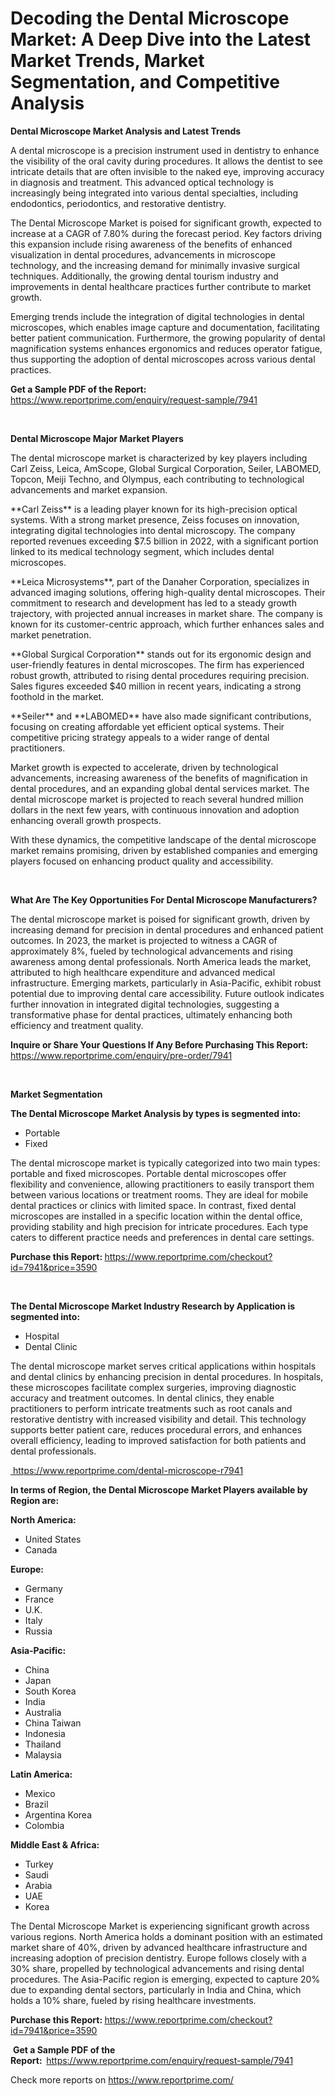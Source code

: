 <p><h1>Decoding the Dental Microscope Market: A Deep Dive into the Latest Market Trends, Market Segmentation, and Competitive Analysis</h1></p><p><strong>Dental Microscope Market Analysis and Latest Trends</strong></p>
<p><p>A dental microscope is a precision instrument used in dentistry to enhance the visibility of the oral cavity during procedures. It allows the dentist to see intricate details that are often invisible to the naked eye, improving accuracy in diagnosis and treatment. This advanced optical technology is increasingly being integrated into various dental specialties, including endodontics, periodontics, and restorative dentistry.</p><p>The Dental Microscope Market is poised for significant growth, expected to increase at a CAGR of 7.80% during the forecast period. Key factors driving this expansion include rising awareness of the benefits of enhanced visualization in dental procedures, advancements in microscope technology, and the increasing demand for minimally invasive surgical techniques. Additionally, the growing dental tourism industry and improvements in dental healthcare practices further contribute to market growth.</p><p>Emerging trends include the integration of digital technologies in dental microscopes, which enables image capture and documentation, facilitating better patient communication. Furthermore, the growing popularity of dental magnification systems enhances ergonomics and reduces operator fatigue, thus supporting the adoption of dental microscopes across various dental practices.</p></p>
<p><strong>Get a Sample PDF of the Report:&nbsp;</strong> <a href="https://www.reportprime.com/enquiry/request-sample/7941?utm_campaign=3195&utm_medium=2&utm_source=Github&utm_content=ia&utm_term=19032025&utm_id=dental-microscope">https://www.reportprime.com/enquiry/request-sample/7941</a></p>
<p>&nbsp;</p>
<p><strong>Dental Microscope Major Market Players</strong></p>
<p><p>The dental microscope market is characterized by key players including Carl Zeiss, Leica, AmScope, Global Surgical Corporation, Seiler, LABOMED, Topcon, Meiji Techno, and Olympus, each contributing to technological advancements and market expansion.</p><p>**Carl Zeiss** is a leading player known for its high-precision optical systems. With a strong market presence, Zeiss focuses on innovation, integrating digital technologies into dental microscopy. The company reported revenues exceeding $7.5 billion in 2022, with a significant portion linked to its medical technology segment, which includes dental microscopes.</p><p>**Leica Microsystems**, part of the Danaher Corporation, specializes in advanced imaging solutions, offering high-quality dental microscopes. Their commitment to research and development has led to a steady growth trajectory, with projected annual increases in market share. The company is known for its customer-centric approach, which further enhances sales and market penetration.</p><p>**Global Surgical Corporation** stands out for its ergonomic design and user-friendly features in dental microscopes. The firm has experienced robust growth, attributed to rising dental procedures requiring precision. Sales figures exceeded $40 million in recent years, indicating a strong foothold in the market.</p><p>**Seiler** and **LABOMED** have also made significant contributions, focusing on creating affordable yet efficient optical systems. Their competitive pricing strategy appeals to a wider range of dental practitioners.</p><p>Market growth is expected to accelerate, driven by technological advancements, increasing awareness of the benefits of magnification in dental procedures, and an expanding global dental services market. The dental microscope market is projected to reach several hundred million dollars in the next few years, with continuous innovation and adoption enhancing overall growth prospects. </p><p>With these dynamics, the competitive landscape of the dental microscope market remains promising, driven by established companies and emerging players focused on enhancing product quality and accessibility.</p></p>
<p>&nbsp;</p>
<p><strong>What Are The Key Opportunities For Dental Microscope Manufacturers?</strong></p>
<p><p>The dental microscope market is poised for significant growth, driven by increasing demand for precision in dental procedures and enhanced patient outcomes. In 2023, the market is projected to witness a CAGR of approximately 8%, fueled by technological advancements and rising awareness among dental professionals. North America leads the market, attributed to high healthcare expenditure and advanced medical infrastructure. Emerging markets, particularly in Asia-Pacific, exhibit robust potential due to improving dental care accessibility. Future outlook indicates further innovation in integrated digital technologies, suggesting a transformative phase for dental practices, ultimately enhancing both efficiency and treatment quality.</p></p>
<p><strong>Inquire or Share Your Questions If Any Before Purchasing This Report:</strong> <a href="https://www.reportprime.com/enquiry/pre-order/7941?utm_campaign=3195&utm_medium=2&utm_source=Github&utm_content=ia&utm_term=19032025&utm_id=dental-microscope">https://www.reportprime.com/enquiry/pre-order/7941</a></p>
<p>&nbsp;</p>
<p><strong>Market Segmentation</strong></p>
<p><strong>The Dental Microscope Market Analysis by types is segmented into:</strong></p>
<p><ul><li>Portable</li><li>Fixed</li></ul></p>
<p><p>The dental microscope market is typically categorized into two main types: portable and fixed microscopes. Portable dental microscopes offer flexibility and convenience, allowing practitioners to easily transport them between various locations or treatment rooms. They are ideal for mobile dental practices or clinics with limited space. In contrast, fixed dental microscopes are installed in a specific location within the dental office, providing stability and high precision for intricate procedures. Each type caters to different practice needs and preferences in dental care settings.</p></p>
<p><strong>Purchase this Report:&nbsp;</strong><a href="https://www.reportprime.com/checkout?id=7941&price=3590&utm_campaign=3195&utm_medium=2&utm_source=Github&utm_content=ia&utm_term=19032025&utm_id=dental-microscope">https://www.reportprime.com/checkout?id=7941&price=3590</a></p>
<p>&nbsp;</p>
<p><strong>The Dental Microscope Market Industry Research by Application is segmented into:</strong></p>
<p><ul><li>Hospital</li><li>Dental Clinic</li></ul></p>
<p><p>The dental microscope market serves critical applications within hospitals and dental clinics by enhancing precision in dental procedures. In hospitals, these microscopes facilitate complex surgeries, improving diagnostic accuracy and treatment outcomes. In dental clinics, they enable practitioners to perform intricate treatments such as root canals and restorative dentistry with increased visibility and detail. This technology supports better patient care, reduces procedural errors, and enhances overall efficiency, leading to improved satisfaction for both patients and dental professionals.</p></p>
<p><a href="https://www.reportprime.com/dental-microscope-r7941?utm_campaign=3195&utm_medium=2&utm_source=Github&utm_content=ia&utm_term=19032025&utm_id=dental-microscope">&nbsp;https://www.reportprime.com/dental-microscope-r7941</a></p>
<p><strong>In terms of Region, the Dental Microscope Market Players available by Region are:</strong></p>
<p>
    <p> <strong> North America: </strong>
        <ul>
            <li>United States</li>
            <li>Canada</li>
        </ul>
        </p> 
    <p> <strong> Europe: </strong>
        <ul>
            <li>Germany</li>
            <li>France</li>
            <li>U.K.</li>
            <li>Italy</li>
            <li>Russia</li>
        </ul>
        </p> 
    <p> <strong> Asia-Pacific: </strong>
        <ul>
            <li>China</li>
            <li>Japan</li>
            <li>South Korea</li>
            <li>India</li>
            <li>Australia</li>
            <li>China Taiwan</li>
            <li>Indonesia</li>
            <li>Thailand</li>
            <li>Malaysia</li>
        </ul>
        </p> 
    <p> <strong> Latin America: </strong>
        <ul>
            <li>Mexico</li>
            <li>Brazil</li>
            <li>Argentina Korea</li>
            <li>Colombia</li>
        </ul>
        </p> 
    <p> <strong> Middle East & Africa: </strong>
        <ul>
            <li>Turkey</li>
            <li>Saudi</li>
            <li>Arabia</li>
            <li>UAE</li>
            <li>Korea</li>
        </ul>
    </p>
    </p>
<p><p>The Dental Microscope Market is experiencing significant growth across various regions. North America holds a dominant position with an estimated market share of 40%, driven by advanced healthcare infrastructure and increasing adoption of precision dentistry. Europe follows closely with a 30% share, propelled by technological advancements and rising dental procedures. The Asia-Pacific region is emerging, expected to capture 20% due to expanding dental sectors, particularly in India and China, which holds a 10% share, fueled by rising healthcare investments.</p></p>
<p><strong>Purchase this Report: </strong><a href="https://www.reportprime.com/checkout?id=7941&price=3590&utm_campaign=3195&utm_medium=2&utm_source=Github&utm_content=ia&utm_term=19032025&utm_id=dental-microscope">https://www.reportprime.com/checkout?id=7941&price=3590</a></p>
<p>&nbsp;<strong>Get a Sample PDF of the Report:&nbsp;&nbsp;</strong><a href="https://www.reportprime.com/enquiry/request-sample/7941?utm_campaign=3195&utm_medium=2&utm_source=Github&utm_content=ia&utm_term=19032025&utm_id=dental-microscope">https://www.reportprime.com/enquiry/request-sample/7941</a></p>
<p><strong></strong></p>
<p>Check more reports on <a href="https://www.reportprime.com/?utm_campaign=3195&utm_medium=2&utm_source=Github&utm_content=ia&utm_term=19032025&utm_id=dental-microscope">https://www.reportprime.com/</a></p>